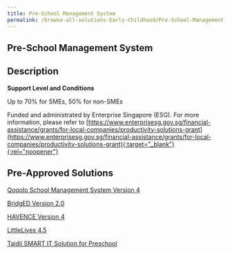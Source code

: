 ```yaml
---
title: Pre-School Management System
permalink: /browse-all-solutions-Early-Childhood/Pre-School-Management-System
---
```


## Pre-School Management System
## Description

**Support Level and Conditions**

Up to 70% for SMEs, 50% for non-SMEs

Funded and administrated by Enterprise Singapore (ESG). For more information, please refer to
[https://www.enterprisesg.gov.sg/financial-assistance/grants/for-local-companies/productivity-solutions-grant](https://www.enterprisesg.gov.sg/financial-assistance/grants/for-local-companies/productivity-solutions-grant){:target="_blank"}{:rel="noopener"}

## Pre-Approved Solutions

<a href='/productivity-solutions-grant/solutionrepo/solution2427' target='_blank'>Qoqolo School Management System Version 4</a><br>

<a href='/productivity-solutions-grant/solutionrepo/solution2432' target='_blank'>BridgED Version 2.0</a><br>

<a href='/productivity-solutions-grant/solutionrepo/solution2437' target='_blank'>HAVENCE Version 4</a><br>

<a href='/productivity-solutions-grant/solutionrepo/solution2442' target='_blank'>LittleLives 4.5</a><br>

<a href='/productivity-solutions-grant/solutionrepo/solution2447' target='_blank'>Taidii SMART IT Solution for Preschool</a><br>

